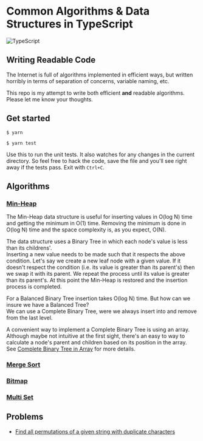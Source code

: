 # Common Algorithms & Data Structures in TypeScript

![TypeScript](https://badges.frapsoft.com/typescript/code/typescript.png?v=101)

## Writing Readable Code

The Internet is full of algorithms implemented in efficient ways, but written horribly in terms of separation of concerns, variable naming, etc.

This repo is my attempt to write both efficient **and** readable algorithms. Please let me know your thoughts.

## Get started

```
$ yarn
```

```
$ yarn test
```

Use this to run the unit tests. It also watches for any changes in the current directory. So feel free to hack the code, save the file and you'll see right away if the tests pass. Exit with `Ctrl+C`.

## Algorithms

### [Min-Heap](https://github.com/zendka/algorithms-and-data-structures/blob/master/src/MinHeap.ts)

The Min-Heap data structure is useful for inserting values in O(log N) time and getting the minimum in O(1) time. Removing the minimum is done in O(log N) time and the space complexity is, as you expect, O(N).

The data structure uses a Binary Tree in which each node's value is less than its childrens'.  
Inserting a new value needs to be made such that it respects the above condition. Let's say we create a new leaf node with a given value. If it doesn't respect the condition (i.e. its value is greater than its parent's) then we swap it with its parent. We repeat the process until its value is greater than its parent's. At this point the Min-Heap is restored and the insertion process is completed.

For a Balanced Binary Tree insertion takes O(log N) time. But how can we insure we have a Balanced Tree?  
We can use a Complete Binary Tree, were we always insert into and remove from the last level.

A convenient way to implement a Complete Binary Tree is using an array. Although maybe not intuitive at the first sight, there's an easy to way to calculate a node's parent and children based on its position in the array. See [Complete Binary Tree in Array](https://github.com/zendka/algorithms-and-data-structures/blob/master/src/CompleteBinaryTreeInArray.ts) for more details.

### [Merge Sort](https://github.com/zendka/algorithms-and-data-structures/blob/master/src/mergeSort.ts)

### [Bitmap](https://github.com/zendka/algorithms-and-data-structures/blob/master/src/BitMap.ts)

### [Multi Set](https://github.com/zendka/algorithms-and-data-structures/blob/master/src/MultiSet.ts)

## Problems

- [Find all permutations of a given string with duplicate characters](https://github.com/zendka/algorithms-and-data-structures/blob/master/src/PermutationsWithDuplicates.ts)
